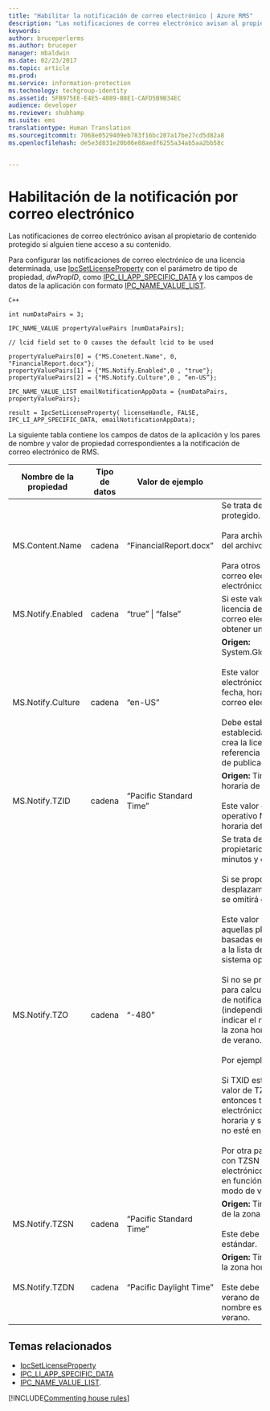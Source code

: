 ```yaml
---
title: "Habilitar la notificación de correo electrónico | Azure RMS"
description: "Las notificaciones de correo electrónico avisan al propietario de contenido protegido si alguien tiene acceso a su contenido."
keywords: 
author: bruceperlerms
ms.author: bruceper
manager: mbaldwin
ms.date: 02/23/2017
ms.topic: article
ms.prod: 
ms.service: information-protection
ms.technology: techgroup-identity
ms.assetid: 5FB975EE-E4E5-4089-B8E1-CAFD5B9B34EC
audience: developer
ms.reviewer: shubhamp
ms.suite: ems
translationtype: Human Translation
ms.sourcegitcommit: 7068e0529409eb783f16bc207a17be27cd5d82a8
ms.openlocfilehash: de5e3d831e20b06e88aedf6255a34ab5aa2bb58c


---
```


# <a name="how-to-enable-email-notification"></a>Habilitación de la notificación por correo electrónico

Las notificaciones de correo electrónico avisan al propietario de contenido protegido si alguien tiene acceso a su contenido.

Para configurar las notificaciones de correo electrónico de una licencia determinada, use [IpcSetLicenseProperty](https://msdn.microsoft.com/library/hh535271.aspx) con el parámetro de tipo de propiedad, *dwPropID*, como [IPC\_LI\_APP\_SPECIFIC\_DATA](https://msdn.microsoft.com/library/hh535287.aspx) y los campos de datos de la aplicación con formato [IPC\_NAME\_VALUE\_LIST](https://msdn.microsoft.com/library/hh535277.aspx).

    C++

    int numDataPairs = 3;

    IPC_NAME_VALUE propertyValuePairs [numDataPairs];

    // lcid field set to 0 causes the default lcid to be used

    propertyValuePairs[0] = {"MS.Conetent.Name", 0, "FinancialReport.docx"};
    propertyValuePairs[1] = {"MS.Notify.Enabled",0 , "true"};
    propertyValuePairs[2] = {"MS.Notify.Culture",0 , “en-US”};

    IPC_NAME_VALUE_LIST emailNotificationAppData = {numDataPairs, propertyValuePairs};

    result = IpcSetLicenseProperty( licenseHandle, FALSE, IPC_LI_APP_SPECIFIC_DATA, emailNotificationAppData);


La siguiente tabla contiene los campos de datos de la aplicación y los pares de nombre y valor de propiedad correspondientes a la notificación de correo electrónico de RMS.


|Nombre de la propiedad | Tipo de datos | Valor de ejemplo | Notas |
|--------------|-----------|---------------|-------|
|MS.Content.Name|cadena|“FinancialReport.docx”|Se trata de un identificador asociado con el contenido protegido.<br><br> Para archivos protegidos, este valor debe ser el nombre del archivo sin información de ruta de acceso.<br><br> Para otros tipos de contenido, como un mensaje de correo electrónico, podría ser el asunto del correo electrónico o podría estar vacío.|
|MS.Notify.Enabled|cadena|“true” &#124; “false”|Si este valor se establece en “true”, el propietario de la licencia de publicación recibirá una notificación de correo electrónico cuando un usuario intente usarla para obtener una licencia de usuario final.|
|MS.Notify.Culture|cadena|“en-US”| **Origen:** System.Globalization.CultureInfo.CurrentUICulture.Name <br><br>Este valor se usa para determinar el idioma del correo electrónico de notificación, así como el formato de fecha, hora y número que debe usarse en el mensaje de correo electrónico.<br><br>Debe establecerse en función de la configuración establecida por el usuario de la máquina en la que se crea la licencia de publicación o en función de la referencia cultural preferida del propietario de la licencia de publicación.|
|MS.Notify.TZID|cadena|“Pacific Standard Time”|**Origen:** TimeZoneInfo.Local.Id - Identificador de zona horaria de Windows.<br><br>Este valor es el identificador de zona horaria del sistema operativo Microsoft Windows que describe una zona horaria determinada y sus características.|
|MS.Notify.TZO|cadena|“-480”|Se trata del desplazamiento de zona horaria del propietario de la licencia de publicación expresado minutos y con respecto a la hora UTC.<br><br>Si se proporciona un valor válido de TZID, se usará el desplazamiento de la zona horaria especificada por él y se omitirá este valor.<br><br>Este valor será el que con toda probabilidad usen aquellas plataformas de publicación que no estén basadas en Windows y que, por tanto, no tengan acceso a la lista de valores de identificador de zona horaria del sistema operativo Windows.<br><br>Si no se proporciona un valor TZID, se usará este valor para calcular el desplazamiento horario de los mensajes de notificación, mientras que el TZSN se usará (independientemente del valor de zona horaria) para indicar el nombre de la zona horaria. Esto provocará que la zona horaria sea fija y no se actualice con el horario de verano.<br><br>Por ejemplo:<br><br>Si TXID está en blanco, TZ0 se configura en “-420” y el valor de TZSN se establece en “Pacific Daylight Time”, entonces todos los valores mostrados en el correo electrónico de notificación se ajustarán a esa zona horaria y se mostrarán aunque el horario de verano ya no esté en vigor.<br><br>Por otra parte, si se proporciona un valor de TZID junto con TZSN y TZDN, las horas especificadas en el correo electrónico de notificación se ajustarán y se mostrarán en función de si la fecha y hora deben mostrarse en modo de verano o en modo estándar.|
|MS.Notify.TZSN|cadena|“Pacific Standard Time”|**Origen:** TimeZoneInfo.Local.StandardName - Nombre de la zona horaria estándar.<br><br>Este debe el nombre localizado de la zona horaria estándar.|
|MS.Notify.TZDN|cadena|“Pacific Daylight Time”|**Origen:** TimeZoneInfo.Local.DaylightName - Nombre de la zona horaria del horario de verano.<br><br>Este debe ser el nombre localizado del horario de verano de la zona horaria. Puede ser el mismo que el nombre estándar si la zona horaria no admite horario de verano.|

## <a name="related-topics"></a>Temas relacionados

- [IpcSetLicenseProperty](https://msdn.microsoft.com/library/hh535271.aspx)
- [IPC\_LI\_APP\_SPECIFIC\_DATA](https://msdn.microsoft.com/library/hh535287.aspx)
- [IPC\_NAME\_VALUE\_LIST](https://msdn.microsoft.com/library/hh535277.aspx).

[!INCLUDE[Commenting house rules](../includes/houserules.md)]


<!--HONumber=Jan17_HO1-->


